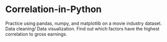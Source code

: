 # Correlation-in-Python
Practice using pandas, numpy, and matplotlib on a movie industry dataset. 
Data cleaning/ Data visualization.
Find out which factors have the highest correlation to gross earnings.

